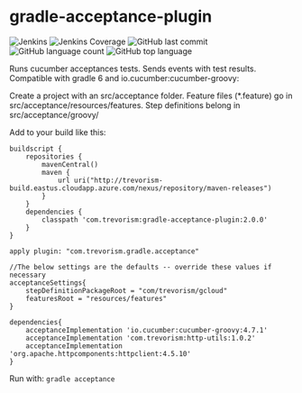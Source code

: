 # gradle-acceptance-plugin
![Jenkins](https://img.shields.io/jenkins/build/http/trevorism-build.eastus.cloudapp.azure.com/gradle-acceptance-plugin)
![Jenkins Coverage](https://img.shields.io/jenkins/coverage/jacoco/http/trevorism-build.eastus.cloudapp.azure.com/gradle-acceptance-plugin)
![GitHub last commit](https://img.shields.io/github/last-commit/trevorism/gradle-acceptance-plugin)
![GitHub language count](https://img.shields.io/github/languages/count/trevorism/gradle-acceptance-plugin)
![GitHub top language](https://img.shields.io/github/languages/top/trevorism/gradle-acceptance-plugin)


Runs cucumber acceptances tests. Sends events with test results. Compatible with gradle 6 and io.cucumber:cucumber-groovy:<version>

Create a project with an src/acceptance folder. Feature files (*.feature) go in src/acceptance/resources/features. 
Step definitions belong in src/acceptance/groovy/<package name>


Add to your build like this:
```
buildscript {
	repositories {
        mavenCentral()
        maven {
            url uri("http://trevorism-build.eastus.cloudapp.azure.com/nexus/repository/maven-releases")
        }
    }
	dependencies {
        classpath 'com.trevorism:gradle-acceptance-plugin:2.0.0'
    }
}

apply plugin: "com.trevorism.gradle.acceptance"

//The below settings are the defaults -- override these values if necessary
acceptanceSettings{
    stepDefinitionPackageRoot = "com/trevorism/gcloud"
    featuresRoot = "resources/features"
}

dependencies{
    acceptanceImplementation 'io.cucumber:cucumber-groovy:4.7.1'
    acceptanceImplementation 'com.trevorism:http-utils:1.0.2'
    acceptanceImplementation 'org.apache.httpcomponents:httpclient:4.5.10'
}

```

Run with:
`gradle acceptance`